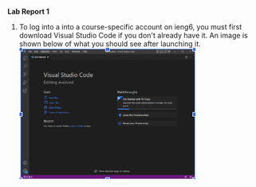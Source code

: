 **Lab Report 1**
1. To log into a into a course-specific account on ieng6, you must first download Visual Studio Code if you don't already have it. An image is shown below of what you should see after launching it. 
![Image](VScode.PNG)
